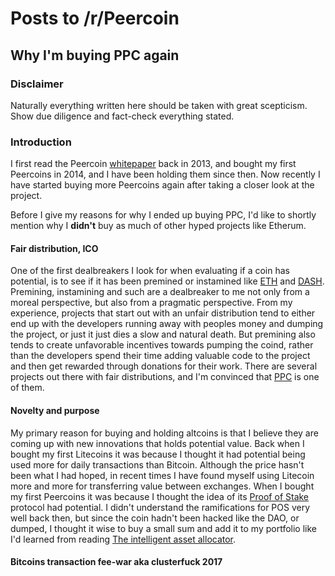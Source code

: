 # Posts to /r/Peercoin

## Why I'm buying PPC again
### Disclaimer
Naturally everything written here should be taken with great scepticism. Show due diligence and fact-check everything stated.

### Introduction
I first read the Peercoin [whitepaper](https://peercoin.net/assets/paper/peercoin-paper.pdf) back in 2013, and bought my first Peercoins in 2014, and I have been holding them since then. Now recently I have started buying more Peercoins again after taking a closer look at the project.

Before I give my reasons for why I ended up buying PPC, I'd like to shortly mention why I **didn't** buy as much of other hyped projects like Etherum.

#### Fair distribution, ICO
One of the first dealbreakers I look for when evaluating if a coin has potential, is to see if it has been premined or instamined like [ETH](https://bitcointalk.org/index.php?topic=1147063.0) and [DASH](https://bitcointalk.org/index.php?topic=1043923.0;imode). Premining, instamining and such are a dealbreaker to me not only from a moreal perspective, but also from a pragmatic perspective. From my experience, projects that start out with an unfair distribution tend to either end up with the developers running away with peoples money and dumping the project, or just it just dies a slow and natural death. But premining also tends to create unfavorable incentives towards pumping the coind, rather than the developers spend their time adding valuable code to the project and then get rewarded through donations for their work. There are several projects out there with fair distributions, and I'm convinced that [PPC](https://talk.peercoin.net/t/pillows-peercoin-myths/2518/58) is one of them.

#### Novelty and purpose
My primary reason for buying and holding altcoins is that I believe they are coming up with new innovations that holds potential value. Back when I bought my first Litecoins it was because I thought it had potential being used more for daily transactions than Bitcoin. Although the price hasn't been what I had hoped, in recent times I have found myself using Litecoin more and more for transferring value between exchanges. When I bought my first Peercoins it was because I thought the idea of its [Proof of Stake](https://en.bitcoin.it/wiki/Proof_of_Stake) protocol had potential. I didn't understand the ramifications for POS very well back then, but since the coin hadn't been hacked like the DAO, or dumped, I thought it wise to buy a small sum and add it to my portfolio like I'd learned from reading [The intelligent asset allocator](http://a.co/70z1zsM
).

#### Bitcoins transaction fee-war aka clusterfuck 2017